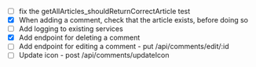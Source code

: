 - [ ] fix the getAllArticles_shouldReturnCorrectArticle test
- [x] When adding a comment, check that the article exists, before doing so
- [ ] Add logging to existing services
- [x] Add endpoint for deleting a comment
- [ ] Add endpoint for editing a comment - put /api/comments/edit/:id
- [ ] Update icon - post /api/comments/updateIcon